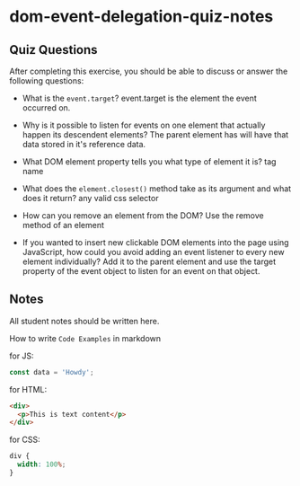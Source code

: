# dom-event-delegation-quiz-notes

## Quiz Questions

After completing this exercise, you should be able to discuss or answer the following questions:

- What is the `event.target`?
  event.target is the element the event occurred on.

- Why is it possible to listen for events on one element that actually happen its descendent elements?
  The parent element has will have that data stored in it's reference data.

- What DOM element property tells you what type of element it is?
  tag name

- What does the `element.closest()` method take as its argument and what does it return?
  any valid css selector

- How can you remove an element from the DOM?
  Use the remove method of an element

- If you wanted to insert new clickable DOM elements into the page using JavaScript, how could you avoid adding an event listener to every new element individually?
  Add it to the parent element and use the target property of the event object to listen for an event on that object.

## Notes

All student notes should be written here.

How to write `Code Examples` in markdown

for JS:

```javascript
const data = 'Howdy';
```

for HTML:

```html
<div>
  <p>This is text content</p>
</div>
```

for CSS:

```css
div {
  width: 100%;
}
```
